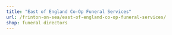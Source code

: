```yaml
---
title: "East of England Co-Op Funeral Services"
url: /frinton-on-sea/east-of-england-co-op-funeral-services/
shop: funeral directors
---
```

